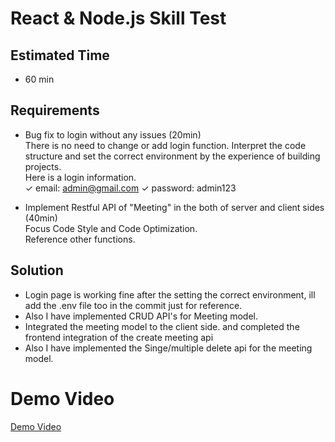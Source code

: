 # React & Node.js Skill Test

## Estimated Time

- 60 min

## Requirements

- Bug fix to login without any issues (20min) <br/>
  There is no need to change or add login function.
  Interpret the code structure and set the correct environment by the experience of building projects. <br/>
  Here is a login information. <br/>
  ✓ email: admin@gmail.com  ✓ password: admin123

- Implement Restful API of "Meeting" in the both of server and client sides (40min)<br/>
  Focus Code Style and Code Optimization. <br/>
  Reference other functions.


## Solution

- Login page is working fine after the setting the correct environment, ill add the .env file too in the commit just for reference.
- Also I have implemented CRUD API's for Meeting model.
- Integrated the meeting model to the client side. and completed the frontend integration of the create meeting api
- Also I have implemented the Singe/multiple delete api for the meeting model.

# Demo Video

[Demo Video](https://www.loom.com/share/3df5eeb2916847aa8304be01b5d7bc0f?sid=96b6d9e3-e57d-4183-a3c7-9adb5072432c)



